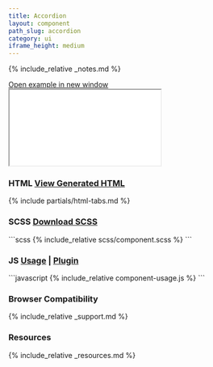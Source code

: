 ```yaml
---
title: Accordion
layout: component
path_slug: accordion
category: ui
iframe_height: medium
---
```


{% include_relative _notes.md %}

<div class="cf">
	<a href="{{ site.baseurl }}/component/{{ page.path_slug }}/example.html" target="_blank" class="example-link">Open example in new window</a>
</div><!--/.cf-->

<iframe {% if page.iframe_height %}class="h-{{ page.iframe_height }}"{% endif %} src="{{ site.baseurl }}/component/{{ page.path_slug }}/example.html"></iframe>

<h3>HTML <span class="link"><a href="component.html" target="_blank">View Generated HTML</a></span></h3>

{% include partials/html-tabs.md %}

<h3>SCSS <span class="link"><a href="scss/component.scss" target="_blank">Download SCSS</a></span></h3>
```scss
{% include_relative scss/component.scss %}
```

<h3>JS <span class="link"><a href="component-usage.js" target="_blank">Usage</a> | <a href="component.js" target="_blank">Plugin</a></span></h3>
```javascript
{% include_relative component-usage.js %}
```

<h3>Browser Compatibility</h3>

{% include_relative _support.md %}

<h3>Resources</h3>

{% include_relative _resources.md %}
